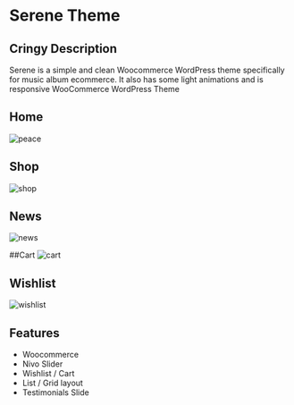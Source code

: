 # Serene Theme

## Cringy Description

Serene is a simple and clean Woocommerce WordPress theme specifically for music album ecommerce. It also has some light animations and is responsive WooCommerce WordPress Theme

## Home
![peace](https://user-images.githubusercontent.com/55370617/107038317-4ceb3c80-67f7-11eb-9e66-46d7fd67d6a5.png)

## Shop
![shop](https://user-images.githubusercontent.com/55370617/108453290-34722c00-72a5-11eb-81f5-465472d95910.png)

## News
![news](https://user-images.githubusercontent.com/55370617/108453288-33d99580-72a5-11eb-952b-e2462599b343.png)

##Cart
![cart](https://user-images.githubusercontent.com/55370617/108453281-320fd200-72a5-11eb-8d68-ee8816abccb7.png)

## Wishlist
![wishlist](https://user-images.githubusercontent.com/55370617/108453291-350ac280-72a5-11eb-957d-befe970fe2a8.png)


## Features

- Woocommerce
- Nivo Slider
- Wishlist / Cart
- List / Grid layout
- Testimonials Slide
